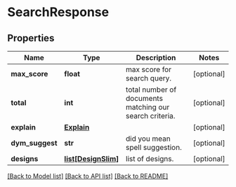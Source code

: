 # SearchResponse

## Properties
Name | Type | Description | Notes
------------ | ------------- | ------------- | -------------
**max_score** | **float** | max score for search query. | [optional] 
**total** | **int** | total number of documents matching our search criteria. | [optional] 
**explain** | [**Explain**](Explain.md) |  | [optional] 
**dym_suggest** | **str** | did you mean spell suggestion. | [optional] 
**designs** | [**list[DesignSlim]**](DesignSlim.md) | list of designs. | [optional] 

[[Back to Model list]](../README.md#documentation-for-models) [[Back to API list]](../README.md#documentation-for-api-endpoints) [[Back to README]](../README.md)


